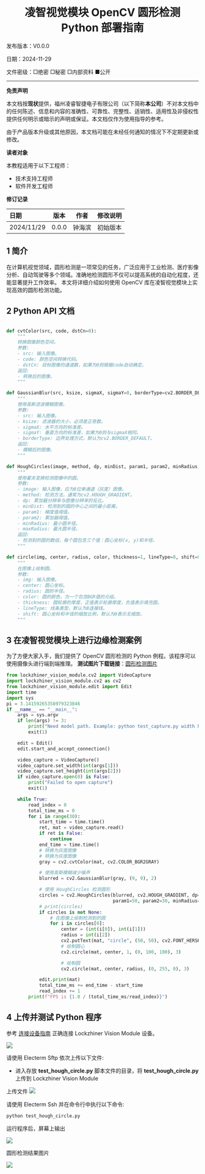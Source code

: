 <h1 align="center">凌智视觉模块 OpenCV 圆形检测 Python 部署指南</h1>

发布版本：V0.0.0

日期：2024-11-29

文件密级：□绝密 □秘密 □内部资料 ■公开  

---

**免责声明**  

本文档按**现状**提供，福州凌睿智捷电子有限公司（以下简称**本公司**）不对本文档中的任何陈述、信息和内容的准确性、可靠性、完整性、适销性、适用性及非侵权性提供任何明示或暗示的声明或保证。本文档仅作为使用指导的参考。  

由于产品版本升级或其他原因，本文档可能在未经任何通知的情况下不定期更新或修改。  

**读者对象**  

本教程适用于以下工程师：  

- 技术支持工程师  
- 软件开发工程师  

**修订记录**  

| **日期**     | **版本** | **作者** | **修改说明** |
|:-----------| -------- |--------| ------------ |
| 2024/11/29 | 0.0.0    | 钟海滨    | 初始版本     |

## 1 简介

在计算机视觉领域，圆形检测是一项常见的任务，广泛应用于工业检测、医疗影像分析、自动驾驶等多个领域。准确地检测圆形不仅可以提高系统的自动化程度，还能显著提升工作效率。 本文将详细介绍如何使用 OpenCV 库在凌智视觉模块上实现高效的圆形检测功能。


## 2 Python API 文档

```python

def cvtColor(src, code, dstCn=0):
    """
    转换图像颜色空间。
    参数:
    - src: 输入图像。
    - code: 颜色空间转换代码。
    - dstCn: 目标图像的通道数，如果为0则根据code自动确定。
    返回:
    - 转换后的图像。
    """

def GaussianBlur(src, ksize, sigmaX, sigmaY=0, borderType=cv2.BORDER_DEFAULT):
    """
    使用高斯滤波模糊图像。
    参数:
    - src: 输入图像。
    - ksize: 滤波器的大小，必须是正奇数。
    - sigmaX: 水平方向的标准差。
    - sigmaY: 垂直方向的标准差，如果为0则与sigmaX相同。
    - borderType: 边界处理方式，默认为cv2.BORDER_DEFAULT。
    返回:
    - 模糊后的图像。
    """

def HoughCircles(image, method, dp, minDist, param1, param2, minRadius, maxRadius):
    """
    使用霍夫变换检测图像中的圆。
    参数:
    - image: 输入图像，应为8位单通道（灰度）图像。
    - method: 检测方法，通常为cv2.HOUGH_GRADIENT。
    - dp: 累加器分辨率与图像分辨率的反比。
    - minDist: 检测到的圆的中心之间的最小距离。
    - param1: 梯度值阈值。
    - param2: 累加器阈值。
    - minRadius: 最小圆半径。
    - maxRadius: 最大圆半径。
    返回:
    - 检测到的圆的数组，每个圆包含三个值：圆心坐标(x, y)和半径。
    """

def circle(img, center, radius, color, thickness=1, lineType=8, shift=0):
    """
    在图像上绘制圆。
    参数:
    - img: 输入图像。
    - center: 圆心坐标。
    - radius: 圆的半径。
    - color: 圆的颜色，为一个包含BGR值的元组。
    - thickness: 圆轮廓的厚度，正值表示轮廓厚度，负值表示填充圆。
    - lineType: 线条类型，默认为8连接线。
    - shift: 圆心坐标和半径的缩放比例，默认为0表示无缩放。
    """

```

## 3 在凌智视觉模块上进行边缘检测案例 

为了方便大家入手，我们提供了 OpenCV 圆形检测的 Python 例程。该程序可以使用摄像头进行端到端推理。
**测试图片下载链接**：[圆形检测图片](https://gitee.com/LockzhinerAI/LockzhinerVisionModule/releases/download/v0.0.4/circle.png)

```python
from lockzhiner_vision_module.cv2 import VideoCapture
import lockzhiner_vision_module.cv2 as cv2
from lockzhiner_vision_module.edit import Edit
import time
import sys
pi = 3.14159265358979323846
if __name__ == "__main__":
    args = sys.argv
    if len(args) != 3:
        print("Need model path. Example: python test_capture.py width height")
        exit(1)

    edit = Edit()
    edit.start_and_accept_connection()

    video_capture = VideoCapture()
    video_capture.set_width(int(args[1]))
    video_capture.set_height(int(args[2]))
    if video_capture.open(0) is False:
        print("Failed to open capture")
        exit(1)

    while True:
        read_index = 0
        total_time_ms = 0
        for i in range(30):
            start_time = time.time()
            ret, mat = video_capture.read()
            if ret is False:
                continue
            end_time = time.time()
            # 转换为灰度图像
            # 转换为灰度图像
            gray = cv2.cvtColor(mat, cv2.COLOR_BGR2GRAY)

            # 使用高斯模糊减少噪声
            blurred = cv2.GaussianBlur(gray, (9, 9), 2)

            # 使用 HoughCircles 检测圆形
            circles = cv2.HoughCircles(blurred, cv2.HOUGH_GRADIENT, dp=1, minDist=50,
                                       param1=50, param2=30, minRadius=120, maxRadius=250)
            # print(circles)
            if circles is not None:
                # 在图像上绘制检测到的圆
                for i in circles[0]:
                    center = (int(i[0]), int(i[1]))
                    radius = int(i[2])
                    cv2.putText(mat, "circle", (50, 50), cv2.FONT_HERSHEY_SIMPLEX, 1, (0, 0, 255), 2)
                    # 绘制圆心
                    cv2.circle(mat, center, 1, (0, 100, 100), 3)

                    # 绘制圆
                    cv2.circle(mat, center, radius, (0, 255, 0), 3)

            edit.print(mat)
            total_time_ms += end_time - start_time
            read_index += 1
        print(f"FPS is {1.0 / (total_time_ms/read_index)}")

```
## 4 上传并测试 Python 程序

参考 [连接设备指南](../../../../docs/introductory_tutorial/connect_device_using_ssh.md) 正确连接 Lockzhiner Vision Module 设备。

![](../../../../docs/introductory_tutorial/images/connect_device_using_ssh/ssh_success.png)

请使用 Electerm Sftp 依次上传以下文件:

- 进入存放 **test_hough_circle.py** 脚本文件的目录，将 **test_hough_circle.py** 上传到 Lockzhiner Vision Module

上传文件
![](./images/img_2.png)

请使用 Electerm Ssh 并在命令行中执行以下命令:

```bash
python test_hough_circle.py
```

运行程序后，屏幕上输出 

![](./images/img_3.png)


圆形检测结果图片

![](./images/circle_img.png)



